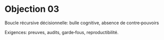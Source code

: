 # Objection 03
Boucle récursive décisionnelle: bulle cognitive, absence de contre‑pouvoirs

Exigences: preuves, audits, garde‑fous, reproductibilité.
